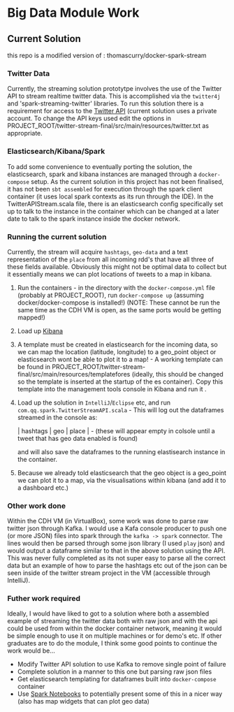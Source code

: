 # Big Data Module Work

## Current Solution

this repo is a modified version of : thomascurry/docker-spark-stream

### Twitter Data
Currently, the streaming solution prototytpe involves the use of the Twitter API to stream realtime twitter data. This is accomplished via the `twitter4j` and 'spark-streaming-twitter' libraries. To run this solution there is a requirement for access to the [Twitter API](https://apps.twitter.com/) (current solution uses a private account. To change the API keys used edit the options in PROJECT_ROOT/twitter-stream-final/src/main/resources/twitter.txt as appropriate.

### Elasticsearch/Kibana/Spark
To add some convenience to eventually porting the solution, the elasticsearch, spark and kibana instances are managed through a `docker-compose` setup. As the current solution in this project has not been finalised, it has not been `sbt assembled` for execution through the spark client container (it uses local spark contexts as its run through the IDE). In the TwitterAPIStream.scala file, there is an elasticsearch config specifically set up to talk to the instance in the container which can be changed at a later date to talk to the spark instance inside the docker network.

### Running the current solution
Currently, the stream will acquire `hashtags`, `geo-data` and a text representation of the `place` from all incoming rdd's that have all three of these fields available. Obviously this might not be optimal data to collect but it essentially means we can plot locations of tweets to a map in kibana.

1. Run the containers - in the directory with the `docker-compose.yml` file (probably at PROJECT_ROOT), run `docker-compose up` (assuming docker/docker-compose is installed!)
   (NOTE: These cannot be run the same time as the CDH VM is open, as the same ports would be getting mapped!)
2. Load up [Kibana](http://localhost:5601)
3. A template must be created in elasticsearch for the incoming data, so we can map the location (latitude, longitude) to a geo_point object or elasticsearch wont be able to plot it to a map! - A working template can be found in PROJECT_ROOT/twitter-stream-final/src/main/resources/templatefores (ideally, this should be changed so the template is inserted at the startup of the es container). Copy this template into the management tools console in Kibana and run it .
3. Load up the solution in `IntelliJ`/`Eclipse` etc, and run `com.qq.spark.TwitterStreamAPI.scala` - This will log out the dataframes streamed in the console as:

	| hashtags | geo | place |    -  (these will appear empty in colsole until a tweet that has geo data enabled is found)

   and will also save the dataframes to the running elastisearch instance in the container.
3. Because we already told elasticsearch that the geo object is a geo_point we can plot it to a map, via the visualisations within kibana (and add it to a dashboard etc.)

### Other work done
Within the CDH VM (in VirtualBox), some work was done to parse raw twitter json through Kafka. I would use a Kafa console producer to push one (or more JSON) files into spark through the `kafka -> spark` connector. The lines would then be parsed through some json library (I used `play` json) and would output a dataframe similar to that in the above solution using the API. This was never fully completed as its not super easy to parse all the correct data but an example of how to parse the hashtags etc out of the json can be seen inside of the twitter stream project in the VM (accessible through IntelliJ).

### Futher work required
Ideally, I would have liked to got to a solution where both a assembled example of streaming the twitter data both with raw json and with the api could be used from within the docker container network, meaning it would be simple enough to use it on multiple machines or for demo's etc. If other graduates are to do the module, I think some good points to continue the work would be...

- Modify Twitter API solution to use Kafka to remove single point of failure
- Complete solution in a manner to this one but parsing raw json files
- Get elasticsearch templating for dataframes built into `docker-compose` container
- Use [Spark Notebooks](http://spark-notebook.io/) to potentially present some of this in a nicer way (also has map widgets that can plot geo data)
